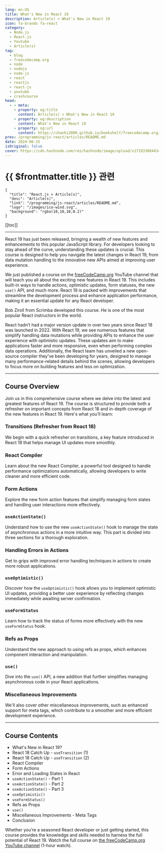 ```yaml
---
lang: en-US
title: What's New in React 19
description: Article(s) > What's New in React 19
icon: fa-brands fa-react
category: 
  - Node.js
  - React.js
  - Youtube
  - Article(s)
tag: 
  - blog
  - freecodecamp.org
  - node
  - nodejs
  - node-js
  - react
  - reactjs
  - react-js
  - youtube
  - crashcourse
head:
  - - meta:
    - property: og:title
      content: Article(s) > What's New in React 19
    - property: og:description
      content: What's New in React 19
    - property: og:url
      content: https://chanhi2000.github.io/bookshelf/freecodecamp.org/whats-new-in-react-19.html
prev: /programming/js-react/articles/README.md
date: 2024-06-25
isOriginal: false
cover: https://cdn.hashnode.com/res/hashnode/image/upload/v1719330844344/800a24a8-98cd-4979-b062-9ff4cd1c35ad.jpeg
---
```


# {{ $frontmatter.title }} 관련

```component VPCard
{
  "title": "React.js > Article(s)",
  "desc": "Article(s)",
  "link": "/programming/js-react/articles/README.md",
  "logo": "/images/ico-wind.svg",
  "background": "rgba(10,10,10,0.2)"
}
```

[[toc]]

---

<SiteInfo
  name="What's New in React 19"
  desc="React 19 has just been released, bringing a wealth of new features and enhancements to this popular JavaScript library. For developers looking to stay ahead of the curve, understanding these updates is crucial. This course is designed to help you nav..."
  url="https://freecodecamp.org/news/whats-new-in-react-19/"
  logo="https://cdn.freecodecamp.org/universal/favicons/favicon.ico"
  preview="https://cdn.hashnode.com/res/hashnode/image/upload/v1719330844344/800a24a8-98cd-4979-b062-9ff4cd1c35ad.jpeg"/>

React 19 has just been released, bringing a wealth of new features and enhancements to this popular JavaScript library. For developers looking to stay ahead of the curve, understanding these updates is crucial. This course is designed to help you navigate the latest changes in React 19, from data mutation handling to the innovative new APIs aimed at improving user experience.

We just published a course on the [<FontIcon icon="fa-brands fa-free-code-camp"/>freeCodeCamp.org](http://freeCodeCamp.org) YouTube channel that will teach you all about the exciting new features in React 19. This includes built-in ways to handle actions, optimistic updates, form statuses, the new `use()` API, and much more. React 19 is packed with improvements that streamline the development process and enhance application performance, making it an essential update for any React developer.

Bob Ziroll from Scrimba developed this course. He is one of the most popular React instructors in the world.

React hadn’t had a major version update in over two years since React 18 was launched in 2022. With React 19, we see numerous features that simplify handling data mutations while providing APIs to enhance the user experience with optimistic updates. These updates aim to make applications faster and more responsive, even when performing complex data operations. Additionally, the React team has unveiled a new open-source compiler they've been developing for years, designed to manage many performance-related details behind the scenes, allowing developers to focus more on building features and less on optimization.

---

## Course Overview

Join us in this comprehensive course where we delve into the latest and greatest features of React 19. The course is structured to provide both a refresher on important concepts from React 18 and in-depth coverage of the new features in React 19. Here's what you'll learn:

### Transitions (Refresher from React 18)

We begin with a quick refresher on transitions, a key feature introduced in React 18 that helps manage UI updates more smoothly.

### React Compiler

Learn about the new React Compiler, a powerful tool designed to handle performance optimizations automatically, allowing developers to write cleaner and more efficient code.

### Form Actions

Explore the new form action features that simplify managing form states and handling user interactions more effectively.

### `useActionState()`

Understand how to use the new `useActionState()` hook to manage the state of asynchronous actions in a more intuitive way. This part is divided into three sections for a thorough exploration.

### Handling Errors in Actions

Get to grips with improved error handling techniques in actions to create more robust applications.

### `useOptimistic()`

Discover how the `useOptimistic()` hook allows you to implement optimistic UI updates, providing a better user experience by reflecting changes immediately while awaiting server confirmation.

### `useFormStatus`

Learn how to track the status of forms more effectively with the new `useFormStatus` hook.

### Refs as Props

Understand the new approach to using refs as props, which enhances component interaction and manipulation.

### `use()`

Dive into the `use()` API, a new addition that further simplifies managing asynchronous code in your React applications.

### Miscellaneous Improvements

We'll also cover other miscellaneous improvements, such as enhanced support for meta tags, which contribute to a smoother and more efficient development experience.

---

## Course Contents

- What's New in React 19?
- React 18 Catch Up - `useTransition` (1)
- React 18 Catch Up - `useTransition` (2)
- React Compiler
- Form Actions
- Error and Loading States in React
- `useActionState()` - Part 1
- `useActionState()` - Part 2
- `useActionState()` - Part 3
- `useOptimistic()`
- `useFormStatus()`
- Refs as Props
- `use()`
- Miscellaneous Improvements - Meta Tags
- Conclusion

Whether you’re a seasoned React developer or just getting started, this course provides the knowledge and skills needed to harness the full potential of React 19. Watch the full course on [<FontIcon icon="fa-brands fa-youtube"/>the freeCodeCamp.org YouTube channel](https://youtu.be/81uAxzeyL2I) (1-hour watch).

<VidStack src="youtube/81uAxzeyL2I" />


